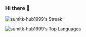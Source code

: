 ### Hi there 👋

![sumitk-hub1999's Streak](https://github-readme-streak-stats.herokuapp.com/?user=sumitk-hub1999&theme=vue-dark&hide_border=true)




![sumitk-hub1999's Top Languages](https://github-readme-stats.vercel.app/api/top-langs/?username=sumitk-hub1999&theme=vue-dark&show_icons=true&hide_border=true&layout=compact)
<!--
**sumitk-hub1999/sumitk-hub1999** is a ✨ _special_ ✨ repository because its `README.md` (this file) appears on your GitHub profile.

Here are some ideas to get you started:

- 🔭 I’m currently working on ...
- 🌱 I’m currently learning ...
- 👯 I’m looking to collaborate on ...
- 🤔 I’m looking for help with ...
- 💬 Ask me about ...
- 📫 How to reach me: ...
- 😄 Pronouns: ...
- ⚡ Fun fact: ...
-->
